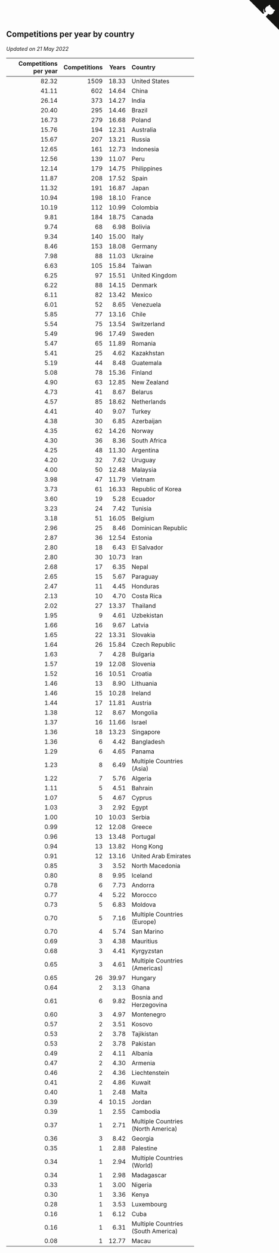 ## Competitions per year by country

*Updated on 21 May 2022*

| Competitions per year | Competitions | Years | Country |
| ---: | ---: | ---: | :--- |
| 82.32 | 1509 | 18.33 | United States |
| 41.11 | 602 | 14.64 | China |
| 26.14 | 373 | 14.27 | India |
| 20.40 | 295 | 14.46 | Brazil |
| 16.73 | 279 | 16.68 | Poland |
| 15.76 | 194 | 12.31 | Australia |
| 15.67 | 207 | 13.21 | Russia |
| 12.65 | 161 | 12.73 | Indonesia |
| 12.56 | 139 | 11.07 | Peru |
| 12.14 | 179 | 14.75 | Philippines |
| 11.87 | 208 | 17.52 | Spain |
| 11.32 | 191 | 16.87 | Japan |
| 10.94 | 198 | 18.10 | France |
| 10.19 | 112 | 10.99 | Colombia |
| 9.81 | 184 | 18.75 | Canada |
| 9.74 | 68 | 6.98 | Bolivia |
| 9.34 | 140 | 15.00 | Italy |
| 8.46 | 153 | 18.08 | Germany |
| 7.98 | 88 | 11.03 | Ukraine |
| 6.63 | 105 | 15.84 | Taiwan |
| 6.25 | 97 | 15.51 | United Kingdom |
| 6.22 | 88 | 14.15 | Denmark |
| 6.11 | 82 | 13.42 | Mexico |
| 6.01 | 52 | 8.65 | Venezuela |
| 5.85 | 77 | 13.16 | Chile |
| 5.54 | 75 | 13.54 | Switzerland |
| 5.49 | 96 | 17.49 | Sweden |
| 5.47 | 65 | 11.89 | Romania |
| 5.41 | 25 | 4.62 | Kazakhstan |
| 5.19 | 44 | 8.48 | Guatemala |
| 5.08 | 78 | 15.36 | Finland |
| 4.90 | 63 | 12.85 | New Zealand |
| 4.73 | 41 | 8.67 | Belarus |
| 4.57 | 85 | 18.62 | Netherlands |
| 4.41 | 40 | 9.07 | Turkey |
| 4.38 | 30 | 6.85 | Azerbaijan |
| 4.35 | 62 | 14.26 | Norway |
| 4.30 | 36 | 8.36 | South Africa |
| 4.25 | 48 | 11.30 | Argentina |
| 4.20 | 32 | 7.62 | Uruguay |
| 4.00 | 50 | 12.48 | Malaysia |
| 3.98 | 47 | 11.79 | Vietnam |
| 3.73 | 61 | 16.33 | Republic of Korea |
| 3.60 | 19 | 5.28 | Ecuador |
| 3.23 | 24 | 7.42 | Tunisia |
| 3.18 | 51 | 16.05 | Belgium |
| 2.96 | 25 | 8.46 | Dominican Republic |
| 2.87 | 36 | 12.54 | Estonia |
| 2.80 | 18 | 6.43 | El Salvador |
| 2.80 | 30 | 10.73 | Iran |
| 2.68 | 17 | 6.35 | Nepal |
| 2.65 | 15 | 5.67 | Paraguay |
| 2.47 | 11 | 4.45 | Honduras |
| 2.13 | 10 | 4.70 | Costa Rica |
| 2.02 | 27 | 13.37 | Thailand |
| 1.95 | 9 | 4.61 | Uzbekistan |
| 1.66 | 16 | 9.67 | Latvia |
| 1.65 | 22 | 13.31 | Slovakia |
| 1.64 | 26 | 15.84 | Czech Republic |
| 1.63 | 7 | 4.28 | Bulgaria |
| 1.57 | 19 | 12.08 | Slovenia |
| 1.52 | 16 | 10.51 | Croatia |
| 1.46 | 13 | 8.90 | Lithuania |
| 1.46 | 15 | 10.28 | Ireland |
| 1.44 | 17 | 11.81 | Austria |
| 1.38 | 12 | 8.67 | Mongolia |
| 1.37 | 16 | 11.66 | Israel |
| 1.36 | 18 | 13.23 | Singapore |
| 1.36 | 6 | 4.42 | Bangladesh |
| 1.29 | 6 | 4.65 | Panama |
| 1.23 | 8 | 6.49 | Multiple Countries (Asia) |
| 1.22 | 7 | 5.76 | Algeria |
| 1.11 | 5 | 4.51 | Bahrain |
| 1.07 | 5 | 4.67 | Cyprus |
| 1.03 | 3 | 2.92 | Egypt |
| 1.00 | 10 | 10.03 | Serbia |
| 0.99 | 12 | 12.08 | Greece |
| 0.96 | 13 | 13.48 | Portugal |
| 0.94 | 13 | 13.82 | Hong Kong |
| 0.91 | 12 | 13.16 | United Arab Emirates |
| 0.85 | 3 | 3.52 | North Macedonia |
| 0.80 | 8 | 9.95 | Iceland |
| 0.78 | 6 | 7.73 | Andorra |
| 0.77 | 4 | 5.22 | Morocco |
| 0.73 | 5 | 6.83 | Moldova |
| 0.70 | 5 | 7.16 | Multiple Countries (Europe) |
| 0.70 | 4 | 5.74 | San Marino |
| 0.69 | 3 | 4.38 | Mauritius |
| 0.68 | 3 | 4.41 | Kyrgyzstan |
| 0.65 | 3 | 4.61 | Multiple Countries (Americas) |
| 0.65 | 26 | 39.97 | Hungary |
| 0.64 | 2 | 3.13 | Ghana |
| 0.61 | 6 | 9.82 | Bosnia and Herzegovina |
| 0.60 | 3 | 4.97 | Montenegro |
| 0.57 | 2 | 3.51 | Kosovo |
| 0.53 | 2 | 3.78 | Tajikistan |
| 0.53 | 2 | 3.78 | Pakistan |
| 0.49 | 2 | 4.11 | Albania |
| 0.47 | 2 | 4.30 | Armenia |
| 0.46 | 2 | 4.36 | Liechtenstein |
| 0.41 | 2 | 4.86 | Kuwait |
| 0.40 | 1 | 2.48 | Malta |
| 0.39 | 4 | 10.15 | Jordan |
| 0.39 | 1 | 2.55 | Cambodia |
| 0.37 | 1 | 2.71 | Multiple Countries (North America) |
| 0.36 | 3 | 8.42 | Georgia |
| 0.35 | 1 | 2.88 | Palestine |
| 0.34 | 1 | 2.94 | Multiple Countries (World) |
| 0.34 | 1 | 2.98 | Madagascar |
| 0.33 | 1 | 3.00 | Nigeria |
| 0.30 | 1 | 3.36 | Kenya |
| 0.28 | 1 | 3.53 | Luxembourg |
| 0.16 | 1 | 6.12 | Cuba |
| 0.16 | 1 | 6.31 | Multiple Countries (South America) |
| 0.08 | 1 | 12.77 | Macau |


<a href="https://github.com/JustinTimeCuber/wca_statistics" class="github-corner" aria-label="View source on Github"><svg width="80" height="80" viewBox="0 0 250 250" style="fill:#151513; color:#fff; position: absolute; top: 0; border: 0; right: 0;" aria-hidden="true"><path d="M0,0 L115,115 L130,115 L142,142 L250,250 L250,0 Z"></path><path d="M128.3,109.0 C113.8,99.7 119.0,89.6 119.0,89.6 C122.0,82.7 120.5,78.6 120.5,78.6 C119.2,72.0 123.4,76.3 123.4,76.3 C127.3,80.9 125.5,87.3 125.5,87.3 C122.9,97.6 130.6,101.9 134.4,103.2" fill="currentColor" style="transform-origin: 130px 106px;" class="octo-arm"></path><path d="M115.0,115.0 C114.9,115.1 118.7,116.5 119.8,115.4 L133.7,101.6 C136.9,99.2 139.9,98.4 142.2,98.6 C133.8,88.0 127.5,74.4 143.8,58.0 C148.5,53.4 154.0,51.2 159.7,51.0 C160.3,49.4 163.2,43.6 171.4,40.1 C171.4,40.1 176.1,42.5 178.8,56.2 C183.1,58.6 187.2,61.8 190.9,65.4 C194.5,69.0 197.7,73.2 200.1,77.6 C213.8,80.2 216.3,84.9 216.3,84.9 C212.7,93.1 206.9,96.0 205.4,96.6 C205.1,102.4 203.0,107.8 198.3,112.5 C181.9,128.9 168.3,122.5 157.7,114.1 C157.9,116.9 156.7,120.9 152.7,124.9 L141.0,136.5 C139.8,137.7 141.6,141.9 141.8,141.8 Z" fill="currentColor" class="octo-body"></path></svg></a><style>.github-corner:hover .octo-arm{animation:octocat-wave 560ms ease-in-out}@keyframes octocat-wave{0%,100%{transform:rotate(0)}20%,60%{transform:rotate(-25deg)}40%,80%{transform:rotate(10deg)}}@media (max-width:500px){.github-corner:hover .octo-arm{animation:none}.github-corner .octo-arm{animation:octocat-wave 560ms ease-in-out}}</style>
